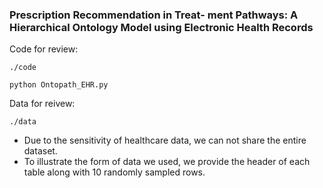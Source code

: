 ### Prescription Recommendation in Treat- ment Pathways: A Hierarchical Ontology Model using Electronic Health Records

Code for review:

`./code`

`python Ontopath_EHR.py`

Data for reivew:

`./data`

* Due to the sensitivity of healthcare data, we can not share the entire dataset.
* To illustrate the form of data we used, we provide the header of each table along with 10 randomly sampled rows.
